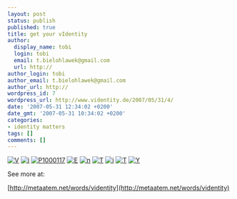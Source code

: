 ```yaml
---
layout: post
status: publish
published: true
title: get your vIdentity
author:
  display_name: tobi
  login: tobi
  email: t.bielohlawek@gmail.com
  url: http://
author_login: tobi
author_email: t.bielohlawek@gmail.com
author_url: http://
wordpress_id: 7
wordpress_url: http://www.videntity.de/2007/05/31/4/
date: '2007-05-31 12:34:02 +0200'
date_gmt: '2007-05-31 10:34:02 +0200'
categories:
- identity matters
tags: []
comments: []
---
```

<a href="http://www.flickr.com/photos/49968232@N00/477269207" id="fs_1" title="V"><img alt="V" border="0" src="http://static.flickr.com/225/477269207_1317602fa4_s.jpg"></a>    <a href="http://www.flickr.com/photos/34427470616@N01/304408281" id="fs_2" title=""><img border="0" alt="i" src="http://static.flickr.com/110/304408281_917328c87c_s.jpg"></a>    <a href="http://www.flickr.com/photos/91106816@N00/500868536" id="fs_3" title="P1000117"><img alt="P1000117" border="0" src="http://static.flickr.com/209/500868536_7a6cdef314_s.jpg"></a>    <a href="http://www.flickr.com/photos/49968232@N00/483568868" id="fs_4" title=""><img border="0" alt="E" src="http://static.flickr.com/178/483568868_71d101e730_s.jpg"></a>    <a href="http://www.flickr.com/photos/50318388@N00/518516500" id="fs_5" title=""><img border="0" alt="n" src="http://static.flickr.com/212/518516500_fc861f8c20_s.jpg"></a>    <a href="http://www.flickr.com/photos/95229107@N00/482901494" id="fs_6" title=""><img border="0" alt="T" src="http://static.flickr.com/194/482901494_4160429477_s.jpg"></a>    <a href="http://www.flickr.com/photos/95229107@N00/283992317" id="fs_7" title="i"><img alt="i" border="0" src="http://static.flickr.com/104/283992317_ca1cac267d_s.jpg"></a>    <a href="http://www.flickr.com/photos/49968232@N00/521140323" id="fs_8" title=""><img border="0" alt="T" src="http://static.flickr.com/242/521140323_9a3403635b_s.jpg"></a>    <a href="http://www.flickr.com/photos/82505070@N00/238337386" id="fs_9" title="Y"><img alt='Y' border='0' src='http://static.flickr.com/7459/11560403824_07b892d89e_t.jpg' /></a>

See more at:

[http://metaatem.net/words/videntity](http://metaatem.net/words/videntity)
